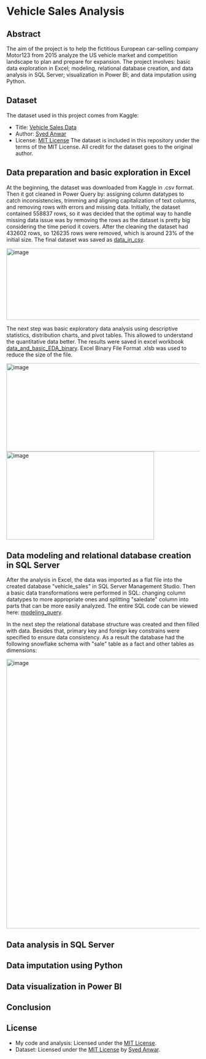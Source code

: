 # Vehicle Sales Analysis


## Abstract
The aim of the project is to help the fictitious European car-selling company Motor123 from 2015 analyze the US vehicle market and competition landscape to plan and prepare for expansion. The project involves: basic data exploration in Excel; modeling, relational database creation, and data analysis in SQL Server; visualization in Power BI; and data imputation using Python.


## Dataset
The dataset used in this project comes from Kaggle:
- Title: [Vehicle Sales Data](https://www.kaggle.com/datasets/syedanwarafridi/vehicle-sales-data/data)
- Author: [Syed Anwar](https://www.kaggle.com/syedanwarafridi)
- License: [MIT License](https://www.mit.edu/~amini/LICENSE.md)
The dataset is included in this repository under the terms of the MIT License. All credit for the dataset goes to the original author.


## Data preparation and basic exploration in Excel
At the beginning, the dataset was downloaded from Kaggle in .csv format. Then it got cleaned in Power Query by: assigning column datatypes to catch inconsistencies, trimming and aligning capitalization of text columns, and removing rows with errors and missing data. Initially, the dataset contained 558837 rows, so it was decided that the optimal way to handle missing data issue was by removing the rows as the dataset is pretty big considering the time period it covers. After the cleaning the dataset had 432602 rows, so 126235 rows were removed, which is around 23% of the initial size. The final dataset was saved as [data_in_csv](https://github.com/ai-artem-orlov/vehicle-sales-analysis/blob/main/data_in_csv.zip).

<img width="1441" height="187" alt="image" src="https://github.com/user-attachments/assets/e8433e37-72b1-41ba-b126-4670a3cc15d1" />

The next step was basic exploratory data analysis using descriptive statistics, distribution charts, and pivot tables. This allowed to understand the quantitative data better. The results were saved in excel workbook [data_and_basic_EDA_binary](https://github.com/ai-artem-orlov/vehicle-sales-analysis/blob/main/data_and_basic_EDA_binary.xlsb). Excel Binary File Format .xlsb was used to reduce the size of the file.

<img width="597" height="230" alt="image" src="https://github.com/user-attachments/assets/9b3edd73-5a61-451a-b850-396c35d17cf1" />
<img width="385" height="230" alt="image" src="https://github.com/user-attachments/assets/2c9069a0-66db-4c7d-9245-7628ac793107" />


## Data modeling and relational database creation in SQL Server
After the analysis in Excel, the data was imported as a flat file into the created database "vehicle_sales" in SQL Server Management Studio. Then a basic data transformations were performed in SQL: changing column datatypes to more appropriate ones and splitting "saledate" column into parts that can be more easily analyzed. The entire SQL code can be viewed here: [modeling_query](https://github.com/ai-artem-orlov/vehicle-sales-analysis/blob/main/modeling_query.sql).

In the next step the relational database structure was created and then filled with data. Besides that, primary key and foreign key constrains were specified to ensure data consistency. As a result the database had the following snowflake schema with "sale" table as a fact and other tables as dimensions:

<img width="1079" height="703" alt="image" src="https://github.com/user-attachments/assets/eac66338-905c-48e6-80ea-fa65c54369f8" />


## Data analysis in SQL Server
## Data imputation using Python
## Data visualization in Power BI
## Conclusion


## License
- My code and analysis: Licensed under the [MIT License](https://github.com/ai-artem-orlov/vehicle-sales-analysis?tab=MIT-1-ov-file).
- Dataset: Licensed under the [MIT License](https://www.mit.edu/~amini/LICENSE.md) by [Syed Anwar](https://www.kaggle.com/syedanwarafridi).
